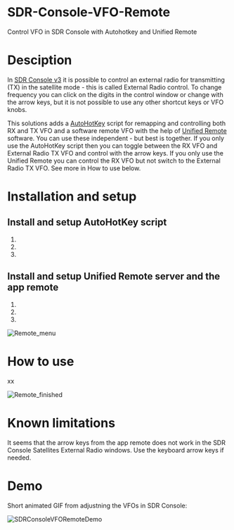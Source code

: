 # SDR-Console-VFO-Remote
Control VFO in SDR Console with Autohotkey and Unified Remote

# Desciption
In [SDR Console v3](https://www.sdr-radio.com/) it is possible to control an external radio for transmitting (TX) in the satellite mode - this is called External Radio control. To change frequency you can click on the digits in the control window or change with the arrow keys, but it is not possible to use any other shortcut keys or VFO knobs.

This solutions adds a [AutoHotKey](https://www.autohotkey.com/) script for remapping and controlling both RX and TX VFO and a software remote VFO with the help of [Unified Remote](https://www.unifiedremote.com/) software. You can use these independent - but best is together. If you only use the AutoHotKey script then you can toggle between the RX VFO and External Radio TX VFO and control with the arrow keys. If you only use the Unified Remote you can control the RX VFO but not switch to the External Radio TX VFO. See more in How to use below.

# Installation and setup
## Install and setup AutoHotKey script
1.
2.
3.

## Install and setup Unified Remote server and the app remote
1.
2.
3.



![Remote_menu](https://user-images.githubusercontent.com/35871385/135282917-f4751ff2-642c-4f3f-935c-5a2e1ffb14fd.png)


# How to use
xx


![Remote_finished](https://user-images.githubusercontent.com/35871385/135282874-b7fe2cc7-b90d-4cea-b87b-4599c0d42402.png)

# Known limitations
It seems that the arrow keys from the app remote does not work in the SDR Console Satellites External Radio windows. Use the keyboard arrow keys if needed.

# Demo
Short animated GIF from adjustning the VFOs in SDR Console:

![SDRConsoleVFORemoteDemo](https://user-images.githubusercontent.com/35871385/135272134-6aadc878-89d8-47d5-9e24-6073ed6f99ea.gif)
